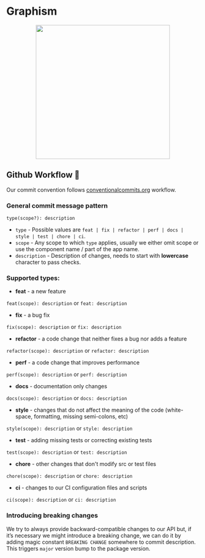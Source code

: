 # Graphism

<p align="center">
  <img height="350" src="https://support.bite.social/images/graphism.png">
</p>

## Github Workflow :dna:
Our commit convention follows [conventionalcommits.org](https://www.conventionalcommits.org) workflow.

### General commit message pattern
`type(scope?): description`

* `type` - Possible values are `feat | fix | refactor | perf | docs | style | test | chore | ci`.
* `scope` - Any scope to which `type` applies, usually we either omit scope or use the component name / part of the app name.
* `description` - Description of changes, needs to start with **lowercase** character to pass checks.

### Supported types:
 - **feat** - a new feature

  `feat(scope): description` or `feat: description`
 - **fix** - a bug fix

  `fix(scope): description` or `fix: description`
 - **refactor** - a code change that neither fixes a bug nor adds a feature

  `refactor(scope): description` or `refactor: description`
 - **perf** - a code change that improves performance

  `perf(scope): description` or `perf: description`
 - **docs** - documentation only changes

  `docs(scope): description` or `docs: description`
 - **style** - changes that do not affect the meaning of the code (white-space, formatting, missing semi-colons, etc)

  `style(scope): description` or `style: description`
 - **test** - adding missing tests or correcting existing tests

  `test(scope): description` or `test: description`
 - **chore** - other changes that don't modify src or test files

  `chore(scope): description` or `chore: description`
 - **ci** - changes to our CI configuration files and scripts

  `ci(scope): description` or `ci: description`

### Introducing breaking changes
We try to always provide backward-compatible changes to our API but, if it’s necessary we might introduce a breaking change, we can do it by adding magic constant `BREAKING CHANGE` somewhere to commit description. This triggers `major` version bump to the package version.
